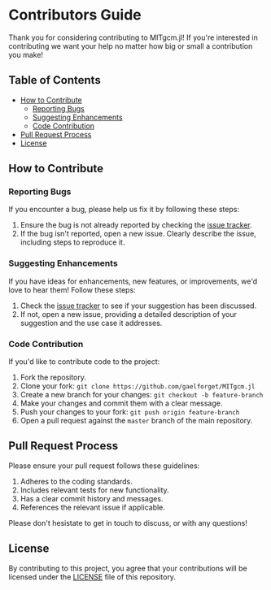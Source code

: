 # Contributors Guide

Thank you for considering contributing to MITgcm.jl! If you're interested in contributing we want your help no matter how big or small a contribution you make! 

## Table of Contents
- [How to Contribute](#how-to-contribute)
  - [Reporting Bugs](#reporting-bugs)
  - [Suggesting Enhancements](#suggesting-enhancements)
  - [Code Contribution](#code-contribution)
- [Pull Request Process](#pull-request-process)
- [License](#license)

## How to Contribute

### Reporting Bugs

If you encounter a bug, please help us fix it by following these steps:

1. Ensure the bug is not already reported by checking the [issue tracker](https://github.com/gaelforget/MITgcm.jl/issues).
2. If the bug isn't reported, open a new issue. Clearly describe the issue, including steps to reproduce it.

### Suggesting Enhancements

If you have ideas for enhancements, new features, or improvements, we'd love to hear them! Follow these steps:

1. Check the [issue tracker](https://github.com/gaelforget/MITgcm.jl/issues) to see if your suggestion has been discussed.
2. If not, open a new issue, providing a detailed description of your suggestion and the use case it addresses.

### Code Contribution

If you'd like to contribute code to the project:

1. Fork the repository.
2. Clone your fork: `git clone https://github.com/gaelforget/MITgcm.jl`
3. Create a new branch for your changes: `git checkout -b feature-branch`
4. Make your changes and commit them with a clear message.
5. Push your changes to your fork: `git push origin feature-branch`
6. Open a pull request against the `master` branch of the main repository.


## Pull Request Process

Please ensure your pull request follows these guidelines:

1. Adheres to the coding standards.
2. Includes relevant tests for new functionality.
3. Has a clear commit history and messages.
4. References the relevant issue if applicable.

Please don't hesistate to get in touch to discuss, or with any questions!

## License

By contributing to this project, you agree that your contributions will be licensed under the [LICENSE](https://github.com/gaelforget/MITgcm.jl/blob/master/LICENSE) file of this repository.

